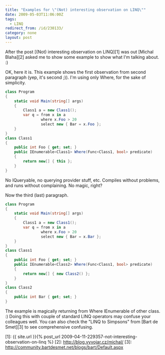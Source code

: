 ```yaml
---
title: "Examples for \"(Not) interesting observation on LINQ\""
date: 2009-05-03T11:06:00Z
tags:
  - LINQ
redirect_from: /id/230133/
category: none
layout: post
---
```

After the post [(Not) interesting observation on LINQ][1] was out [Michal Blaha][2] asked me to show some example to show what I'm talking about. :) 

OK, here it is. This example shows the first observation from second paragraph (yep, it's second ;)). I'm using only Where, for the sake of simplicity. 

```csharp
class Program
{
    static void Main(string[] args)
    {
        Class1 a = new Class1();
        var q = from x in a
                where x.Foo > 20
                select new { Bar = x.Foo };
    }
}
class Class1
{
    public int Foo { get; set; }
    public IEnumerable<Class1> Where(Func<Class1, bool> predicate)
    {
        return new[] { this };
    }
}
```

No IQueryable, no querying provider stuff, etc. Compiles without problems, and runs without complaining. No magic, right? 

Now the third (last) paragraph. 

```csharp
class Program
{
    static void Main(string[] args)
    {
        Class1 a = new Class1();
        var q = from x in a
                where x.Foo > 20
                select new { Bar = x.Bar };
    }
}
class Class1
{
    public int Foo { get; set; }
    public IEnumerable<Class2> Where(Func<Class1, bool> predicate)
    {
        return new[] { new Class2() };
    }
}
class Class2
{
    public int Bar { get; set; }
}
```

The example is magically returning from Where IEnumerable of other class. :) Doing this with couple of standard LINQ operators may confuse your colleagues well. You can also check the "LINQ to Simpsons" from [Bart de Smet][3] to see comprehensive confusing.

[1]: {{ site.url }}{% post_url 2009-04-11-229357-not-interesting-observation-on-linq %}
[2]: http://blog.vyvojar.cz/michal/
[3]: http://community.bartdesmet.net/blogs/bart/Default.aspx

